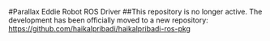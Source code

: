 #Parallax Eddie Robot ROS Driver
##This repository is no longer active. The development has been officially moved to a new repository: https://github.com/haikalpribadi/haikalpribadi-ros-pkg
